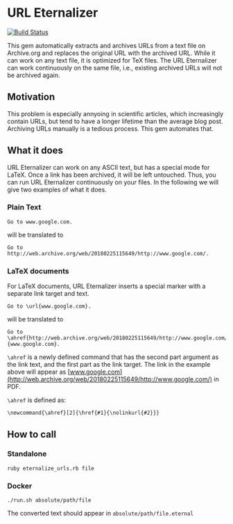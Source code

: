 # URL Eternalizer

[![Build Status](https://travis-ci.org/Inventitech/url-eternalizer.svg?branch=master)](https://travis-ci.org/Inventitech/url-eternalizer)

This gem automatically extracts and archives URLs from a text file on Archive.org and replaces the original URL with 
the archived URL. While it can work on any text file, it is optimized for TeX files. The URL Eternalizer can work 
continuously on the same file, i.e., existing archived URLs will not be archived again.

## Motivation
This problem is especially annyoing in scientific articles, which increasingly contain URLs, but tend to have a longer 
lifetime than the average blog post. Archiving URLs manually is a tedious process. This gem automates that.

## What it does

URL Eternalizer can work on any ASCII text, but has a special mode for LaTeX. Once a link has been archived, it will be left untouched. Thus, you can run URL Eternalizer continuously on your files. In the following we will give two examples of what it does.

### Plain Text

```
Go to www.google.com.
```

will be translated to

```
Go to http://web.archive.org/web/20180225115649/http://www.google.com/.
```

### LaTeX documents

For LaTeX documents, URL Eternalizer inserts a special marker with a separate link target and text.

```
Go to \url{www.google.com}.
```

will be translated to

```
Go to \ahref{http://web.archive.org/web/20180225115649/http://www.google.com/}{www.google.com}.
```

`\ahref` is a newly defined command that has the second part argument as the link text, and the first part as the link target. The link in the example above will appear as
[www.google.com](http://web.archive.org/web/20180225115649/http://www.google.com/) in PDF.

`\ahref` is defined as:

```
\newcommand{\ahref}[2]{\href{#1}{\nolinkurl{#2}}}
```


## How to call

### Standalone
```
ruby eternalize_urls.rb file
```

### Docker
```
./run.sh absolute/path/file
```
The converted text should appear in `absolute/path/file.eternal`